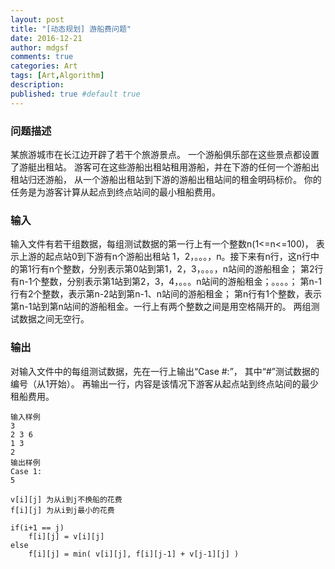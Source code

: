 ```yaml
---
layout: post
title: "[动态规划] 游船费问题"
date: 2016-12-21
author: mdgsf
comments: true
categories: Art
tags: [Art,Algorithm]
description:
published: true #default true
---
```



### 问题描述

某旅游城市在长江边开辟了若干个旅游景点。
一个游船俱乐部在这些景点都设置了游艇出租站。
游客可在这些游船出租站租用游船，并在下游的任何一个游船出租站归还游船，
从一个游船出租站到下游的游船出租站间的租金明码标价。
你的任务是为游客计算从起点到终点站间的最小租船费用。


### 输入

输入文件有若干组数据，每组测试数据的第一行上有一个整数n(1<=n<=100)，
表示上游的起点站0到下游有n个游船出租站
1，2，。。。，n。接下来有n行，这n行中的第1行有n个整数，分别表示第0站到第1，2，3，。。。，n站间的游船租金；
第2行有n-1个整数，分别表示第1站到第2，3，4，。。。n站间的游船租金；。。。。；
第n-1行有2个整数，表示第n-2站到第n-1、n站间的游船租金；
第n行有1个整数，表示第n-1站到第n站间的游船租金。一行上有两个整数之间是用空格隔开的。
两组测试数据之间无空行。

### 输出

对输入文件中的每组测试数据，先在一行上输出“Case #:”，
其中“#”测试数据的编号（从1开始）。
再输出一行，内容是该情况下游客从起点站到终点站间的最少租船费用。

```
输入样例
3
2 3 6
1 3
2
输出样例
Case 1:
5
```


```
v[i][j] 为从i到j不换船的花费
f[i][j] 为从i到j最小的花费

if(i+1 == j) 
	f[i][j] = v[i][j]
else 
	f[i][j] = min( v[i][j], f[i][j-1] + v[j-1][j] )
```





